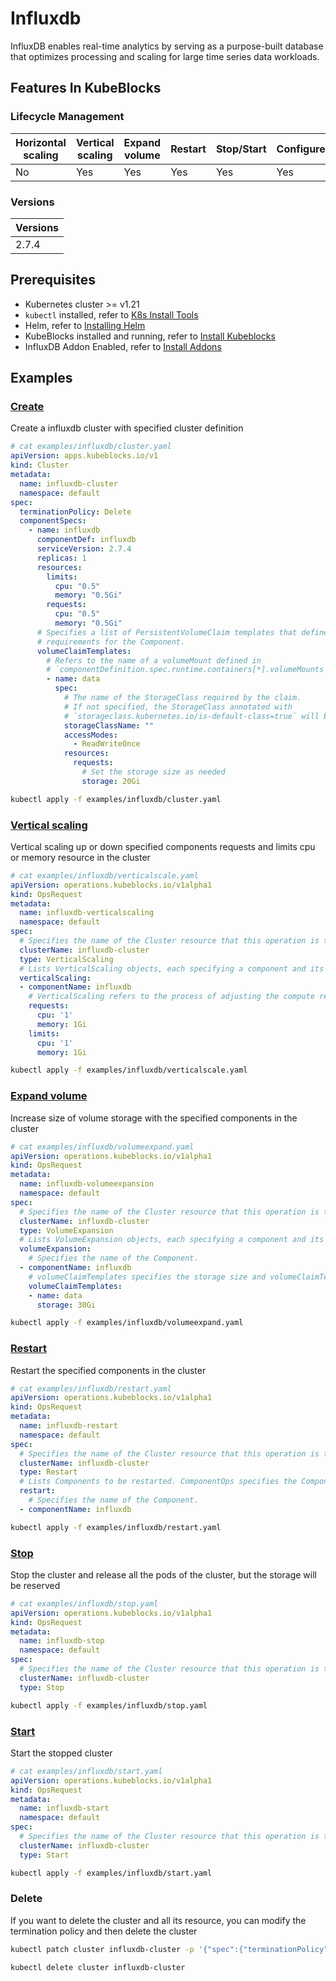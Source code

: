 # Influxdb

InfluxDB enables real-time analytics by serving as a purpose-built database that optimizes processing and scaling for large time series data workloads.

## Features In KubeBlocks

### Lifecycle Management

| Horizontal<br/>scaling | Vertical <br/>scaling | Expand<br/>volume | Restart   | Stop/Start | Configure | Expose | Switchover |
|------------------------|-----------------------|-------------------|-----------|------------|-----------|--------|------------|
| No                     | Yes                   | Yes               | Yes       | Yes        | Yes       | Yes    | No      |

### Versions

| Versions |
|----------|
| 2.7.4 |

## Prerequisites

- Kubernetes cluster >= v1.21
- `kubectl` installed, refer to [K8s Install Tools](https://kubernetes.io/docs/tasks/tools/)
- Helm, refer to [Installing Helm](https://helm.sh/docs/intro/install/)
- KubeBlocks installed and running, refer to [Install Kubeblocks](../docs/prerequisites.md)
- InfluxDB Addon Enabled, refer to [Install Addons](../docs/install-addon.md)

## Examples

### [Create](cluster.yaml)

Create a influxdb cluster with specified cluster definition

```yaml
# cat examples/influxdb/cluster.yaml
apiVersion: apps.kubeblocks.io/v1
kind: Cluster
metadata:
  name: influxdb-cluster
  namespace: default
spec:
  terminationPolicy: Delete
  componentSpecs:
    - name: influxdb
      componentDef: influxdb
      serviceVersion: 2.7.4
      replicas: 1
      resources:
        limits:
          cpu: "0.5"
          memory: "0.5Gi"
        requests:
          cpu: "0.5"
          memory: "0.5Gi"
      # Specifies a list of PersistentVolumeClaim templates that define the storage
      # requirements for the Component.
      volumeClaimTemplates:
        # Refers to the name of a volumeMount defined in
        # `componentDefinition.spec.runtime.containers[*].volumeMounts
        - name: data
          spec:
            # The name of the StorageClass required by the claim.
            # If not specified, the StorageClass annotated with
            # `storageclass.kubernetes.io/is-default-class=true` will be used by default
            storageClassName: ""
            accessModes:
              - ReadWriteOnce
            resources:
              requests:
                # Set the storage size as needed
                storage: 20Gi
```

```bash
kubectl apply -f examples/influxdb/cluster.yaml
```

### [Vertical scaling](verticalscale.yaml)

Vertical scaling up or down specified components requests and limits cpu or memory resource in the cluster

```yaml
# cat examples/influxdb/verticalscale.yaml
apiVersion: operations.kubeblocks.io/v1alpha1
kind: OpsRequest
metadata:
  name: influxdb-verticalscaling
  namespace: default
spec:
  # Specifies the name of the Cluster resource that this operation is targeting.
  clusterName: influxdb-cluster
  type: VerticalScaling
  # Lists VerticalScaling objects, each specifying a component and its desired compute resources for vertical scaling.
  verticalScaling:
  - componentName: influxdb
    # VerticalScaling refers to the process of adjusting the compute resources (e.g., CPU, memory) allocated to a Component. It defines the parameters required for the operation.
    requests:
      cpu: '1'
      memory: 1Gi
    limits:
      cpu: '1'
      memory: 1Gi

```

```bash
kubectl apply -f examples/influxdb/verticalscale.yaml
```

### [Expand volume](volumeexpand.yaml)

Increase size of volume storage with the specified components in the cluster

```yaml
# cat examples/influxdb/volumeexpand.yaml
apiVersion: operations.kubeblocks.io/v1alpha1
kind: OpsRequest
metadata:
  name: influxdb-volumeexpansion
  namespace: default
spec:
  # Specifies the name of the Cluster resource that this operation is targeting.
  clusterName: influxdb-cluster
  type: VolumeExpansion
  # Lists VolumeExpansion objects, each specifying a component and its corresponding volumeClaimTemplates that requires storage expansion.
  volumeExpansion:
    # Specifies the name of the Component.
  - componentName: influxdb
    # volumeClaimTemplates specifies the storage size and volumeClaimTemplate name.
    volumeClaimTemplates:
    - name: data
      storage: 30Gi

```

```bash
kubectl apply -f examples/influxdb/volumeexpand.yaml
```

### [Restart](restart.yaml)

Restart the specified components in the cluster

```yaml
# cat examples/influxdb/restart.yaml
apiVersion: operations.kubeblocks.io/v1alpha1
kind: OpsRequest
metadata:
  name: influxdb-restart
  namespace: default
spec:
  # Specifies the name of the Cluster resource that this operation is targeting.
  clusterName: influxdb-cluster
  type: Restart
  # Lists Components to be restarted. ComponentOps specifies the Component to be operated on.
  restart:
    # Specifies the name of the Component.
  - componentName: influxdb

```

```bash
kubectl apply -f examples/influxdb/restart.yaml
```

### [Stop](stop.yaml)

Stop the cluster and release all the pods of the cluster, but the storage will be reserved

```yaml
# cat examples/influxdb/stop.yaml
apiVersion: operations.kubeblocks.io/v1alpha1
kind: OpsRequest
metadata:
  name: influxdb-stop
  namespace: default
spec:
  # Specifies the name of the Cluster resource that this operation is targeting.
  clusterName: influxdb-cluster
  type: Stop

```

```bash
kubectl apply -f examples/influxdb/stop.yaml
```

### [Start](start.yaml)

Start the stopped cluster

```yaml
# cat examples/influxdb/start.yaml
apiVersion: operations.kubeblocks.io/v1alpha1
kind: OpsRequest
metadata:
  name: influxdb-start
  namespace: default
spec:
  # Specifies the name of the Cluster resource that this operation is targeting.
  clusterName: influxdb-cluster
  type: Start

```

```bash
kubectl apply -f examples/influxdb/start.yaml
```

### Delete

If you want to delete the cluster and all its resource, you can modify the termination policy and then delete the cluster

```bash
kubectl patch cluster influxdb-cluster -p '{"spec":{"terminationPolicy":"WipeOut"}}' --type="merge"

kubectl delete cluster influxdb-cluster
```
